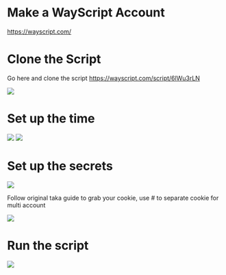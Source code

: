 # Make a WayScript Account

https://wayscript.com/

# Clone the Script

Go here and clone the script
https://wayscript.com/script/6lWu3rLN

![](https://i.imgur.com/Sk2tFQK.png)

# Set up the time
![](https://i.imgur.com/1opHU82.png)
![](https://i.imgur.com/L8b7dQF.png)

# Set up the secrets
![](https://i.imgur.com/oiL97tP.png)

Follow original taka guide to grab your cookie, use # to separate cookie for multi account

![](https://i.imgur.com/4zXcZAU.png)

# Run the script

![](https://i.imgur.com/40GtLZi.png)
